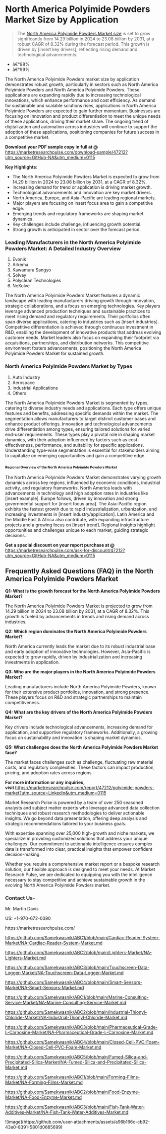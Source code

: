 <h1>North America Polyimide Powders Market&nbsp;Size by Application</h1><blockquote><p>The <a href="https://marketresearchpulse.com/download-sample/47212?utm_source=GitHub-NA&amp;utm_medium=0115">North America Polyimide Powders Market size</a> is set to grow significantly from 14.29 billion in 2024 to 23.08 billion by 2031, at a robust CAGR of 8.32% during the forecast period. This growth is driven by [insert key drivers], reflecting rising demand and technological advancements.</p></blockquote><ul><li>â€°98% <li> â€°99%</li></ul><p>The North America Polyimide Powders market size by application demonstrates robust growth, particularly in sectors such as North America Polyimide Powders and North America Polyimide Powders. These applications are expanding rapidly due to increasing technological innovations, which enhance performance and cost efficiency. As demand for sustainable and scalable solutions rises, applications in North America Polyimide Powders are expected to gain further momentum. Businesses are focusing on innovation and product differentiation to meet the unique needs of these applications, driving their market share. The ongoing trend of digitalization and automation across industries will continue to support the adoption of these applications, positioning companies for future success in a competitive market.</p><p><strong>Download your PDF sample copy in full at @ </strong><a href="https://marketresearchpulse.com/download-sample/47212?utm_source=GitHub-NA&amp;utm_medium=0115">https://marketresearchpulse.com/download-sample/47212?utm_source=GitHub-NA&amp;utm_medium=0115</a></p><p><strong>Key Highlights: </strong></p><ul><li>The North America Polyimide Powders Market is expected to grow from 14.29 billion in 2024 to 23.08 billion by 2031, at a CAGR of 8.32%.</li><li>Increasing demand for trend or application is driving market growth.</li><li>Technological advancements and innovation are key market drivers.</li><li>North America, Europe, and Asia-Pacific are leading regional markets.</li><li>Major players are focusing on insert focus area to gain a competitive edge.</li><li>Emerging trends and regulatory frameworks are shaping market dynamics.</li><li>Key challenges include challenge, influencing growth potential.</li><li>Strong growth is anticipated in sector over the forecast period.</li></ul><h3>Leading Manufacturers in the North America Polyimide Powders Market: A Detailed Industry Overview</h3><ol><li>Evonik</li><li>Arkema</li><li>Kawamura Sangyo</li><li>Solvay</li><li>Polyclean Technologies</li><li>NeXolve</li></ol><div class="flex max-w-full flex-col flex-grow"><div class="min-h-8 text-message flex w-full flex-col items-end gap-2 whitespace-normal break-words [.text-message+&amp;]:mt-5" dir="auto" data-message-author-role="assistant" data-message-id="fd8432e4-4910-450d-b182-61b7bfb0a01f" data-message-model-slug="gpt-4o"><div class="flex w-full flex-col gap-1 empty:hidden first:pt-[3px]"><div class="markdown prose w-full break-words dark:prose-invert light"><p>The North America Polyimide Powders Market features a dynamic landscape with leading manufacturers driving growth through innovation, strategic collaborations, and a focus on emerging technologies. Key players leverage advanced production techniques and sustainable practices to meet rising demand and regulatory requirements. Their portfolios often span diverse applications, catering to industries such as [insert industries]. Competitive differentiation is achieved through continuous investment in R&amp;D, enabling the development of innovative products that address evolving customer needs. Market leaders also focus on expanding their footprint via acquisitions, partnerships, and distribution networks. This competitive environment fosters advancements, positioning the North America Polyimide Powders Market for sustained growth.</p></div></div></div></div><h3>North America Polyimide Powders Market by Types</h3><ol><li>Auto Industry <li> Aerospace <li> Industrial Applications <li> Others</li></ol><div class="flex max-w-full flex-col flex-grow"><div class="min-h-8 text-message flex w-full flex-col items-end gap-2 whitespace-normal break-words [.text-message+&amp;]:mt-5" dir="auto" data-message-author-role="assistant" data-message-id="084470be-0bb7-4664-bddf-5156b4f41249" data-message-model-slug="gpt-4o-mini"><div class="flex w-full flex-col gap-1 empty:hidden first:pt-[3px]"><div class="markdown prose w-full break-words dark:prose-invert light"><p>The North America Polyimide Powders Market is segmented by types, catering to diverse industry needs and applications. Each type offers unique features and benefits, addressing specific demands within the market. The segmentation allows manufacturers to target distinct customer bases and enhance product offerings. Innovation and technological advancements drive differentiation among types, ensuring tailored solutions for varied end-user requirements. These types play a pivotal role in shaping market dynamics, with their adoption influenced by factors such as cost-effectiveness, performance, and suitability for specific applications. Understanding type-wise segmentation is essential for stakeholders aiming to capitalize on emerging opportunities and gain a competitive edge.</p></div></div></div></div><h3><span style="font-size: 11px;">Regional Overview of the North America Polyimide Powders Market</span></h3><div class="flex max-w-full flex-col flex-grow"><div class="min-h-8 text-message flex w-full flex-col items-end gap-2 whitespace-normal break-words [.text-message+&amp;]:mt-5" dir="auto" data-message-author-role="assistant" data-message-id="e9038762-ce64-4e30-91c9-9bd413514231" data-message-model-slug="gpt-4o-mini"><div class="flex w-full flex-col gap-1 empty:hidden first:pt-[3px]"><div class="markdown prose w-full break-words dark:prose-invert light"><p>The North America Polyimide Powders Market demonstrates varying growth dynamics across key regions, influenced by economic conditions, industrial activity, and regulatory frameworks. North America leads with advancements in technology and high adoption rates in industries like [insert example]. Europe follows, driven by innovation and strong governmental support for [insert focus area]. The Asia-Pacific region exhibits the fastest growth due to rapid industrialization, urbanization, and increasing investments in [insert industry/application]. Latin America and the Middle East &amp; Africa also contribute, with expanding infrastructure projects and a growing focus on [insert trend]. Regional insights highlight opportunities and challenges unique to each market, guiding strategic decisions.</p></div></div></div></div><p><strong>Get a special discount on your report purchase at @ </strong><a href="https://marketresearchpulse.com/ask-for-discount/47212?utm_source=GitHub-NA&amp;utm_medium=0115">https://marketresearchpulse.com/ask-for-discount/47212?utm_source=GitHub-NA&amp;utm_medium=0115</a></p><h2>Frequently Asked Questions (FAQ) in the North America Polyimide Powders Market</h2><p><strong>Q1: What is the growth forecast for the North America Polyimide Powders Market?</strong></p><p>The North America Polyimide Powders Market is projected to grow from 14.29 billion in 2024 to 23.08 billion by 2031, at a CAGR of 8.32%. This growth is fueled by advancements in trends and rising demand across industries.</p><p><strong>Q2: Which region dominates the North America Polyimide Powders Market?</strong></p><p>North America currently leads the market due to its robust industrial base and early adoption of innovative technologies. However, Asia-Pacific is expected to grow rapidly, driven by industrialization and increasing investments in application.</p><p><strong>Q3: Who are the major players in the North America Polyimide Powders Market?</strong></p><p>Leading manufacturers include North America Polyimide Powders, known for their extensive product portfolios, innovation, and strong presence. These players focus on R&amp;D and strategic partnerships to maintain competitiveness.</p><p><strong>Q4: What are the key drivers of the North America Polyimide Powders Market?</strong></p><p>Key drivers include technological advancements, increasing demand for application, and supportive regulatory frameworks. Additionally, a growing focus on sustainability and innovation is shaping market dynamics.</p><p><strong>Q5: What challenges does the North America Polyimide Powders Market face?</strong></p><p>The market faces challenges such as challenge, fluctuating raw material costs, and regulatory complexities. These factors can impact production, pricing, and adoption rates across regions.</p><p><strong>For more information or any inquiries, visit&nbsp;</strong><a href="https://marketresearchpulse.com/report/47212/polyimide-powders-market?utm_source=Linkedin&utm_medium=0115">https://marketresearchpulse.com/report/47212/polyimide-powders-market?utm_source=Linkedin&utm_medium=0115</a></p><p>Market Research Pulse is powered by a team of over 250 seasoned analysts and subject matter experts who leverage advanced data collection techniques and robust research methodologies to deliver actionable insights. We go beyond data presentation, offering deep analysis and strategic recommendations tailored to your business goals.</p><p>With expertise spanning over 25,000 high-growth and niche markets, we specialize in providing customized solutions that address your unique challenges. Our commitment to actionable intelligence ensures complex data is transformed into clear, practical insights that empower confident decision-making.</p><p>Whether you require a comprehensive market report or a bespoke research solution, our flexible approach is designed to meet your needs. At Market Research Pulse, we are dedicated to equipping you with the intelligence necessary to stay competitive and achieve sustainable growth in the evolving North America Polyimide Powders market.</p><h3><strong>Contact Us-</strong></h3><p>Mr. Martin Davis</p><p>US: +1-970-672-0390</p><p>https://marketresearchpulse.com/</p><p><a href="https://github.com/Samekwasnik/ABC1/blob/main/Cardiac-Reader-System-Market/NA-Cardiac-Reader-System-Market.md">https://github.com/Samekwasnik/ABC1/blob/main/Cardiac-Reader-System-Market/NA-Cardiac-Reader-System-Market.md</a></p><p><a href="https://github.com/Samekwasnik/ABC2/blob/main/Lighters-Market/NA-Lighters-Market.md">https://github.com/Samekwasnik/ABC2/blob/main/Lighters-Market/NA-Lighters-Market.md</a></p><p><a href="https://github.com/Samekwasnik/ABC3/blob/main/Touchscreen-Data-Logger-Market/NA-Touchscreen-Data-Logger-Market.md">https://github.com/Samekwasnik/ABC3/blob/main/Touchscreen-Data-Logger-Market/NA-Touchscreen-Data-Logger-Market.md</a></p><p><a href="https://github.com/Samekwasnik/ABC4/blob/main/Smart-Sensors-Market/NA-Smart-Sensors-Market.md">https://github.com/Samekwasnik/ABC4/blob/main/Smart-Sensors-Market/NA-Smart-Sensors-Market.md</a></p><p><a href="https://github.com/Samekwasnik/ABC1/blob/main/Marine-Consulting-Service-Market/NA-Marine-Consulting-Service-Market.md">https://github.com/Samekwasnik/ABC1/blob/main/Marine-Consulting-Service-Market/NA-Marine-Consulting-Service-Market.md</a></p><p><a href="https://github.com/Samekwasnik/ABC2/blob/main/Industrial-Thionyl-Chloride-Market/NA-Industrial-Thionyl-Chloride-Market.md">https://github.com/Samekwasnik/ABC2/blob/main/Industrial-Thionyl-Chloride-Market/NA-Industrial-Thionyl-Chloride-Market.md</a></p><p><a href="https://github.com/Samekwasnik/ABC3/blob/main/Pharmaceutical-Grade-L-Carnosine-Market/NA-Pharmaceutical-Grade-L-Carnosine-Market.md">https://github.com/Samekwasnik/ABC3/blob/main/Pharmaceutical-Grade-L-Carnosine-Market/NA-Pharmaceutical-Grade-L-Carnosine-Market.md</a></p><p><a href="https://github.com/Samekwasnik/ABC4/blob/main/Closed-Cell-PVC-Foam-Market/NA-Closed-Cell-PVC-Foam-Market.md">https://github.com/Samekwasnik/ABC4/blob/main/Closed-Cell-PVC-Foam-Market/NA-Closed-Cell-PVC-Foam-Market.md</a></p><p><a href="https://github.com/Samekwasnik/ABC5/blob/main/Fumed-Silica-and-Precipitated-Silica-Market/NA-Fumed-Silica-and-Precipitated-Silica-Market.md">https://github.com/Samekwasnik/ABC5/blob/main/Fumed-Silica-and-Precipitated-Silica-Market/NA-Fumed-Silica-and-Precipitated-Silica-Market.md</a></p><p><a href="https://github.com/Samekwasnik/ABC1/blob/main/Forming-Films-Market/NA-Forming-Films-Market.md">https://github.com/Samekwasnik/ABC1/blob/main/Forming-Films-Market/NA-Forming-Films-Market.md</a></p><p><a href="https://github.com/Samekwasnik/ABC2/blob/main/Food-Enzyme-Market/NA-Food-Enzyme-Market.md">https://github.com/Samekwasnik/ABC2/blob/main/Food-Enzyme-Market/NA-Food-Enzyme-Market.md</a></p><p><a href="https://github.com/Samekwasnik/ABC3/blob/main/Fish-Tank-Water-Additives-Market/NA-Fish-Tank-Water-Additives-Market.md">https://github.com/Samekwasnik/ABC3/blob/main/Fish-Tank-Water-Additives-Market/NA-Fish-Tank-Water-Additives-Market.md</a></p>
![image](https://github.com/user-attachments/assets/a96b166c-cb92-43e0-8391-5801d0685699)
